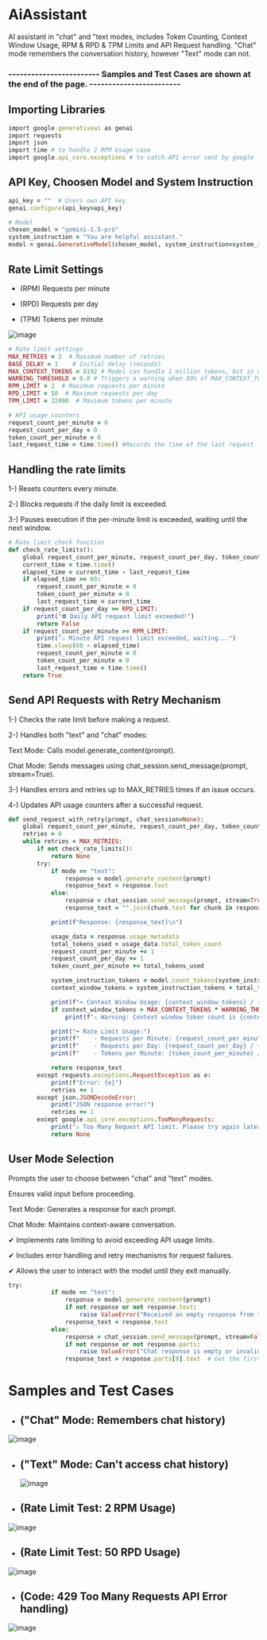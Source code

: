 #  AiAssistant

AI assistant in "chat" and "text modes, includes Token Counting, Context Window Usage, RPM &amp; RPD &amp; TPM Limits and API Request handling.
"Chat" mode remembers the conversation history, however "Text" mode can not.

### ------------------------ Samples and Test Cases are shown at the end of the page. ------------------------

## Importing Libraries
```ruby
import google.generativeai as genai 
import requests
import json 
import time # to handle 2 RPM Usage case
import google.api_core.exceptions # to catch API error sent by google
```
## API Key, Choosen Model and System Instruction
```ruby
api_key = ""  # Users own API key 
genai.configure(api_key=api_key)

# Model
chosen_model = "gemini-1.5-pro"
system_instruction = "You are helpful assistant."
model = genai.GenerativeModel(chosen_model, system_instruction=system_instruction)
```
## Rate Limit Settings

* (RPM) Requests per minute

* (RPD) Requests per day

* (TPM) Tokens per minute


![image](https://github.com/user-attachments/assets/fbaed3a6-0ded-4ce8-ad0d-39b9e837a98f)
```ruby
# Rate limit settings
MAX_RETRIES = 3  # Maximum number of retries
BASE_DELAY = 1    # Initial delay (seconds)
MAX_CONTEXT_TOKENS = 8192 # Model can handle 1 million tokens, but in our code we've decreased to 8k.
WARNING_THRESHOLD = 0.8 # Triggers a warning when 80% of MAX_CONTEXT_TOKENS is reached.
RPM_LIMIT = 2  # Maximum requests per minute
RPD_LIMIT = 50  # Maximum requests per day
TPM_LIMIT = 32000  # Maximum tokens per minute

# API usage counters
request_count_per_minute = 0
request_count_per_day = 0
token_count_per_minute = 0
last_request_time = time.time() #Records the time of the last request
```
## Handling the rate limits

1-) Resets counters every minute.

2-) Blocks requests if the daily limit is exceeded.

3-) Pauses execution if the per-minute limit is exceeded, waiting until the next window.

```ruby
# Rate limit check function
def check_rate_limits():
    global request_count_per_minute, request_count_per_day, token_count_per_minute, last_request_time
    current_time = time.time()
    elapsed_time = current_time - last_request_time
    if elapsed_time >= 60:
        request_count_per_minute = 0
        token_count_per_minute = 0
        last_request_time = current_time
    if request_count_per_day >= RPD_LIMIT:
        print("⛔ Daily API request limit exceeded!")
        return False
    if request_count_per_minute >= RPM_LIMIT:
        print("⚠️ Minute API request limit exceeded, waiting...")
        time.sleep(60 - elapsed_time)
        request_count_per_minute = 0
        token_count_per_minute = 0
        last_request_time = time.time()
    return True
```
## Send API Requests with Retry Mechanism

1-) Checks the rate limit before making a request.

2-) Handles both "text" and "chat" modes:

Text Mode: Calls model.generate_content(prompt).

Chat Mode: Sends messages using chat_session.send_message(prompt, stream=True).

3-) Handles errors and retries up to MAX_RETRIES times if an issue occurs.

4-) Updates API usage counters after a successful request.
```ruby
def send_request_with_retry(prompt, chat_session=None):
    global request_count_per_minute, request_count_per_day, token_count_per_minute
    retries = 0
    while retries < MAX_RETRIES:
        if not check_rate_limits():
            return None
        try:
            if mode == "text":
                response = model.generate_content(prompt)
                response_text = response.text
            else:
                response = chat_session.send_message(prompt, stream=True)
                response_text = "".join(chunk.text for chunk in response)

            print(f"Response: {response_text}\n")

            usage_data = response.usage_metadata
            total_tokens_used = usage_data.total_token_count
            request_count_per_minute += 1
            request_count_per_day += 1
            token_count_per_minute += total_tokens_used

            system_instruction_tokens = model.count_tokens(system_instruction).total_tokens
            context_window_tokens = system_instruction_tokens + total_tokens_used

            print(f"➡️ Context Window Usage: {context_window_tokens} / {MAX_CONTEXT_TOKENS} tokens")
            if context_window_tokens > MAX_CONTEXT_TOKENS * WARNING_THRESHOLD:
                print(f"⚠️ Warning: Context window token count is {context_window_tokens}, approaching {WARNING_THRESHOLD * 100}% of the limit!")

            print("➡️ Rate Limit Usage:")
            print(f"    - Requests per Minute: {request_count_per_minute} / {RPM_LIMIT}")
            print(f"    - Requests per Day: {request_count_per_day} / {RPD_LIMIT}")
            print(f"    - Tokens per Minute: {token_count_per_minute} / {TPM_LIMIT}")

            return response_text
        except requests.exceptions.RequestException as e:
            print(f"Error: {e}")
            retries += 1
        except json.JSONDecodeError:
            print("JSON response error!")
            retries += 1
        except google.api_core.exceptions.TooManyRequests:
            print("⚠️ Too Many Request API limit. Please try again later.")
            return None

```

## User Mode Selection
Prompts the user to choose between "chat" and "text" modes.

Ensures valid input before proceeding.

Text Mode: Generates a response for each prompt.

Chat Mode: Maintains context-aware conversation.

✔ Implements rate limiting to avoid exceeding API usage limits.

✔ Includes error handling and retry mechanisms for request failures.

✔ Allows the user to interact with the model until they exit manually.

```ruby
try:
            if mode == "text":
                response = model.generate_content(prompt)
                if not response or not response.text:
                    raise ValueError("Received an empty response from the model.")
                response_text = response.text
            else:
                response = chat_session.send_message(prompt, stream=False)  # Receive response directly
                if not response or not response.parts:
                    raise ValueError("Chat response is empty or invalid.")
                response_text = response.parts[0].text  # Get the first part
```

# Samples and Test Cases

*  ## ("Chat" Mode: Remembers chat history)
 ![image](https://github.com/user-attachments/assets/e4340f4d-5e3f-4123-988a-d030e6a2660f)

* ## ("Text" Mode: Can't access chat history)
  ![image](https://github.com/user-attachments/assets/e0f4dece-25ea-4089-8da2-af42da5487c9)
* ## (Rate Limit Test: 2 RPM Usage)
![image](https://github.com/user-attachments/assets/d017e712-4e96-43d3-8710-894efa9ebb98)
* ## (Rate Limit Test: 50 RPD Usage)
![image](https://github.com/user-attachments/assets/1f99300e-db5d-4744-822b-08874996ddc6)
* ## (Code: 429 Too Many Requests API Error handling)
![image](https://github.com/user-attachments/assets/00290891-c726-4142-bee6-1e516682e4e9)





